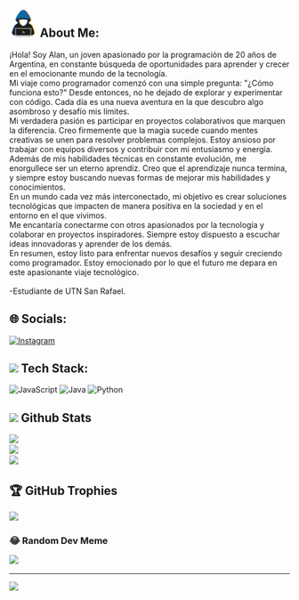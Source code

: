## <picture><img src = "https://github.com/0xAbdulKhalid/0xAbdulKhalid/raw/main/assets/mdImages/about_me.gif" width = 50px></picture> About Me:
¡Hola! Soy Alan, un joven apasionado por la programación de 20 años de Argentina, en constante búsqueda de oportunidades para aprender y crecer en el emocionante mundo de la tecnología.<br>Mi viaje como programador comenzó con una simple pregunta: "¿Cómo funciona esto?" Desde entonces, no he dejado de explorar y experimentar con código. Cada día es una nueva aventura en la que descubro algo asombroso y desafío mis límites.<br>Mi verdadera pasión es participar en proyectos colaborativos que marquen la diferencia. Creo firmemente que la magia sucede cuando mentes creativas se unen para resolver problemas complejos. Estoy ansioso por trabajar con equipos diversos y contribuir con mi entusiasmo y energía.<br>Además de mis habilidades técnicas en constante evolución, me enorgullece ser un eterno aprendiz. Creo que el aprendizaje nunca termina, y siempre estoy buscando nuevas formas de mejorar mis habilidades y conocimientos.<br>En un mundo cada vez más interconectado, mi objetivo es crear soluciones tecnológicas que impacten de manera positiva en la sociedad y en el entorno en el que vivimos.<br>Me encantaría conectarme con otros apasionados por la tecnología y colaborar en proyectos inspiradores. Siempre estoy dispuesto a escuchar ideas innovadoras y aprender de los demás.<br>En resumen, estoy listo para enfrentar nuevos desafíos y seguir creciendo como programador. Estoy emocionado por lo que el futuro me depara en este apasionante viaje tecnológico.<br><br>-Estudiante de UTN San Rafael.


## 🌐 Socials:
[![Instagram](https://img.shields.io/badge/Instagram-%23E4405F.svg?logo=Instagram&logoColor=white)](https://instagram.com/alangarrido22) 

## <img src="https://media2.giphy.com/media/QssGEmpkyEOhBCb7e1/giphy.gif?cid=ecf05e47a0n3gi1bfqntqmob8g9aid1oyj2wr3ds3mg700bl&rid=giphy.gif" width ="25"><b> Tech Stack:</b> 
![JavaScript](https://img.shields.io/badge/javascript-%23323330.svg?style=for-the-badge&logo=javascript&logoColor=%23F7DF1E) ![Java](https://img.shields.io/badge/java-%23ED8B00.svg?style=for-the-badge&logo=java&logoColor=white) ![Python](https://img.shields.io/badge/python-3670A0?style=for-the-badge&logo=python&logoColor=ffdd54)
## <img src="https://media.giphy.com/media/iY8CRBdQXODJSCERIr/giphy.gif" width="35"><b> Github Stats </b>
![](https://github-readme-stats.vercel.app/api?username=GarridoAlan&theme=gotham&hide_border=false&include_all_commits=false&count_private=false)<br/>
![](https://github-readme-streak-stats.herokuapp.com/?user=GarridoAlan&theme=gotham&hide_border=false)<br/>
![](https://github-readme-stats.vercel.app/api/top-langs/?username=GarridoAlan&theme=gotham&hide_border=false&include_all_commits=false&count_private=false&layout=compact)

## 🏆 GitHub Trophies
![](https://github-profile-trophy.vercel.app/?username=GarridoAlan&theme=juicyfresh&no-frame=false&no-bg=true&margin-w=4)

### 😂 Random Dev Meme
<img src='https://randommeme-five.vercel.app/' style="height: 400px;"/>

---
[![](https://visitcount.itsvg.in/api?id=GarridoAlan&icon=5&color=0)](https://visitcount.itsvg.in)

<!-- Proudly created with GPRM ( https://gprm.itsvg.in ) -->
